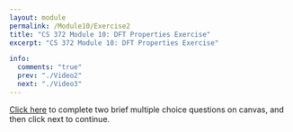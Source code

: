 ```yaml
---
layout: module
permalink: /Module10/Exercise2
title: "CS 372 Module 10: DFT Properties Exercise"
excerpt: "CS 372 Module 10: DFT Properties Exercise"

info:
  comments: "true"
  prev: "./Video2"
  next: "./Video3"
---
```



<a href = "https://ursinus.instructure.com/courses/19292/quizzes/28303">Click here</a> to complete two brief multiple choice questions on canvas, and then click next to continue.